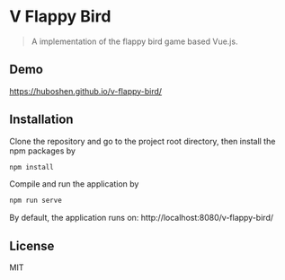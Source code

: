 # V Flappy Bird

> A implementation of the flappy bird game based Vue.js.

## Demo
https://huboshen.github.io/v-flappy-bird/

## Installation
Clone the repository and go to the project root directory, then install the npm packages by
```bash
npm install
```
Compile and run the application by
```bash
npm run serve
```
By default, the application runs on:
http://localhost:8080/v-flappy-bird/

## License
MIT
